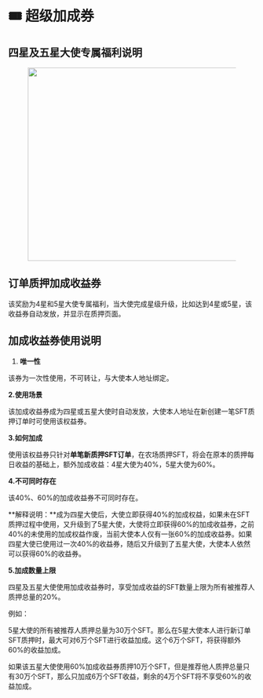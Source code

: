 # 🎟 超级加成券

## **四星及五星大使专属福利说明** <a href="#0284" id="0284"></a>

<figure><img src="https://miro.medium.com/v2/resize:fit:700/1*M98GxzJilbIuWyshZr5ucQ.png" alt="" height="394" width="700"><figcaption></figcaption></figure>

## **订单质押加成收益券** <a href="#e3fb" id="e3fb"></a>

该奖励为4星和5星大使专属福利，当大使完成星级升级，比如达到4星或5星，该收益券自动发放，并显示在质押页面。

## **加成收益券使用说明** <a href="#89dd" id="89dd"></a>

1. **唯一性**

该券为一次性使用，不可转让，与大使本人地址绑定。

**2.使用场景**

该加成收益券成为四星或五星大使时自动发放，大使本人地址在新创建一笔SFT质押订单时可使用该权益券。

**3.如何加成**

使用该权益券只针对**单笔新质押SFT订单**，在农场质押SFT，将会在原本的质押每日收益的基础上，额外加成收益：4星大使为40%，5星大使为60%。

**4.不可同时存在**

该40%、60%的加成收益券不可同时存在。

**解释说明：**成为四星大使后，大使立即获得40%的加成权益，如果未在SFT质押过程中使用，又升级到了5星大使，大使将立即获得60%的加成收益券，之前40%的未使用的加成权益作废，当前大使本人仅有一张60%的加成收益券。如果四星大使已使用过一次40%的收益券，随后又升级到了五星大使，大使本人依然可以获得60%的收益券。

**5.加成数量上限**

四星及五星大使使用加成收益券时，享受加成收益的SFT数量上限为所有被推荐人质押总量的20%。

例如：

5星大使的所有被推荐人质押总量为30万个SFT。那么在5星大使本人进行新订单SFT质押时，最大可对6万个SFT进行收益加成。这个6万个SFT，将获得额外60%的收益加成。

如果该五星大使使用60%加成收益券质押10万个SFT，但是推荐他人质押总量只有30万个SFT，那么只加成6万个SFT收益，剩余的4万个SFT将不享受60%的收益加成。
